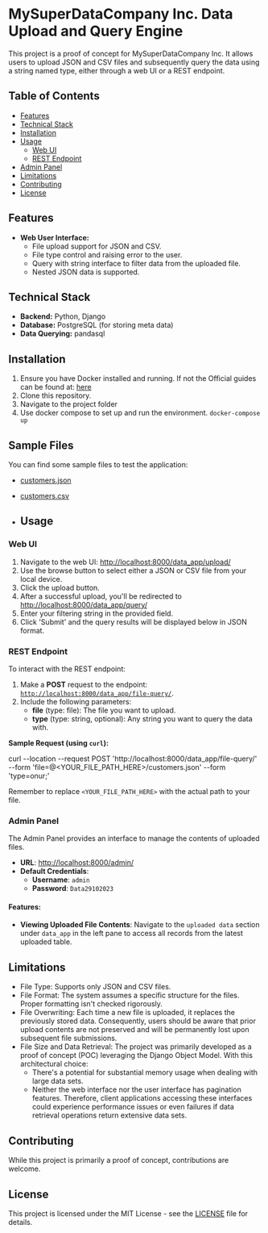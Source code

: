 # MySuperDataCompany Inc. Data Upload and Query Engine

This project is a proof of concept for MySuperDataCompany Inc. It allows users to upload JSON and CSV files and subsequently query the data using a string named type, either through a web UI or a REST endpoint.

## Table of Contents
- [Features](#features)
- [Technical Stack](#technical-stack)
- [Installation](#installation)
- [Usage](#usage)
  - [Web UI](#web-ui)
  - [REST Endpoint](#rest-endpoint)
- [Admin Panel](#admin-panel)
- [Limitations](#limitations)
- [Contributing](#contributing)
- [License](#license)

## Features

- **Web User Interface:**
  - File upload support for JSON and CSV.
  - File type control and raising error to the user.
  - Query with string interface to filter data from the uploaded file.
  - Nested JSON data is supported.

## Technical Stack

- **Backend:** Python, Django
- **Database:** PostgreSQL (for storing meta data)
- **Data Querying:** pandasql

## Installation

1. Ensure you have Docker installed and running. If not the Official guides can be found at: [here](https://docs.docker.com/desktop/)
2. Clone this repository.
3. Navigate to the project folder
4. Use docker compose to set up and run the environment.
    `docker-compose up`

## Sample Files

You can find some sample files to test the application:

- [customers.json](samplefiles/customers.json)
- [customers.csv](samplefiles/customers.csv)

- ## Usage

### Web UI

1. Navigate to the web UI: [http://localhost:8000/data_app/upload/](http://localhost:8000/data_app/upload/)
2. Use the browse button to select either a JSON or CSV file from your local device.
3. Click the upload button.
4. After a successful upload, you'll be redirected to [http://localhost:8000/data_app/query/](http://localhost:8000/data_app/query/)
5. Enter your filtering string in the provided field.
6. Click 'Submit' and the query results will be displayed below in JSON format.

### REST Endpoint
To interact with the REST endpoint:

1. Make a **POST** request to the endpoint: [`http://localhost:8000/data_app/file-query/`](http://localhost:8000/data_app/file-query/).
2. Include the following parameters:
   - **file** (type: file): The file you want to upload.
   - **type** (type: string, optional): Any string you want to query the data with.
  
**Sample Request (using `curl`):**

curl --location --request POST 'http://localhost:8000/data_app/file-query/'
--form 'file=@<YOUR_FILE_PATH_HERE>/customers.json'
--form 'type=onur;'

Remember to replace `<YOUR_FILE_PATH_HERE>` with the actual path to your file.

### Admin Panel

The Admin Panel provides an interface to manage the contents of uploaded files.

- **URL**: [http://localhost:8000/admin/](http://localhost:8000/admin/)
- **Default Credentials**:
  - **Username**: `admin`
  - **Password**: `Data29102023`

#### Features:
- **Viewing Uploaded File Contents**: Navigate to the `uploaded data` section under `data_app` in the left pane to access all records from the latest uploaded table.

## Limitations

- File Type: Supports only JSON and CSV files.
- File Format: The system assumes a specific structure for the files. Proper formatting isn't checked rigorously.
- File Overwriting: Each time a new file is uploaded, it replaces the previously stored data. Consequently, users should be aware that prior upload contents are not preserved and will be permanently lost upon subsequent file submissions.
- File Size and Data Retrieval: The project was primarily developed as a proof of concept (POC) leveraging the Django Object Model. With this architectural choice:
  - There's a potential for substantial memory usage when dealing with large data sets.
  - Neither the web interface nor the user interface has pagination features. Therefore, client applications accessing these interfaces could experience performance issues or even failures if data retrieval operations return extensive data sets.

## Contributing

While this project is primarily a proof of concept, contributions are welcome.

## License

This project is licensed under the MIT License - see the [LICENSE](LICENSE.md) file for details.

    
